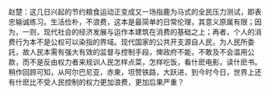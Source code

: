 赵楚：这几日兴起的节约粮食运动正变成又一场指鹿为马式的全民压力测试，即表忠输诚练习。生活俭朴，不浪费，这本是最简单的日常伦理，其意义原属有限；因为，一则，现代社会的经济发展与运作本建筑在消费的基础之上；再者，个人的消费行为本不是公权可以染指的界域。现代国家的公共开支源自人民，为人民所委託，故人民本需有强大有效的监督与控制手段，俾政府不能，不敢及不会滥用公款，而不是反由权力者来规训人民怎样点菜，怎样吃饭，看什麽电影，读什麽书。稍作回顾可知，从阿尔巴尼亚，赤柬，坦赞铁路，大跃进，到今时今日，世界上还有什麽比不受人民控制的权力更加浪费，更加后果严重？ 
